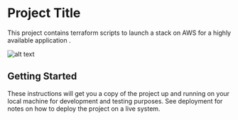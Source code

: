 # Project Title

This project contains terraform scripts to launch a stack on AWS for a highly available application . 

![alt text](https://ibb.co/m4vaFo)
## Getting Started

These instructions will get you a copy of the project up and running on your local machine for development and testing purposes. See deployment for notes on how to deploy the project on a live system.
